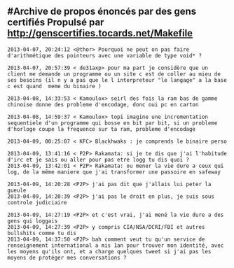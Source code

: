 #Archive de propos énoncés par des gens certifiés
Propulsé par http://genscertifies.tocards.net/Makefile
-------------------------------------------

    2013-04-07, 20:24:12 <@thor> Pourquoi ne peut on pas faire d'arithmétique des pointeurs avec une variable de type void* ?

    2013-04-07, 20:57:39 < de31axp> pour ma part je considère que un client me demande un programme ou un site c est de coller au mieu de ses besoins (il n y a pas que le l interpreteur "le langage" a la base c est quand  meme du binaire )

    2013-04-08, 14:33:53 < Kamoulox> seirl des fois la ram bas de gamme chinoise donne des probleme d'encodage, donc oui pc en carton

    2013-04-08, 14:59:37 < Kamoulox> topi imagine une incrementation sequentiele d'un programme qui bosse en bit par bit, si un probleme d'horloge coupe la frequence sur ta ram, probleme d'encodage

    2013-04-09, 00:25:07 < KFC> Blackhwaks : je comprends le binaire perso

    2013-04-09, 13:41:16 < P2P> Rakamata: si je te dis que j'ai l'habitude d'irc et je sais ou aller pour pas etre logg tu dis quoi ?
    2013-04-09, 13:42:01 < P2P> Rakamata: ou mener la vie dure a ceux qui log, de la même maniere que j'ai transformer une passoire en safeway

    2013-04-09, 14:20:28 <P2P> j'ai pas dit que j'allais lui peter la gueule
    2013-04-09, 14:20:39 <P2P> j'ai pas le droit en plus, je suis sous controle judiciaire

    2013-04-09, 14:27:19 <P2P> et c'est vrai, j'ai mené la vie dure a des gens qui loggais
    2013-04-09, 14:27:39 <P2P> y compris CIA/NSA/DCRI/FBI et autres bullshits comme tu dis
    2013-04-09, 14:37:50 <P2P> bah comment veut tu qu'un service de renseignement international a mis 1an pour trouver mon identité, avec les moyens qu'ils ont, et a charge quelques tweet si j'ai pas les moyens de protéger mes conversations ?
    

